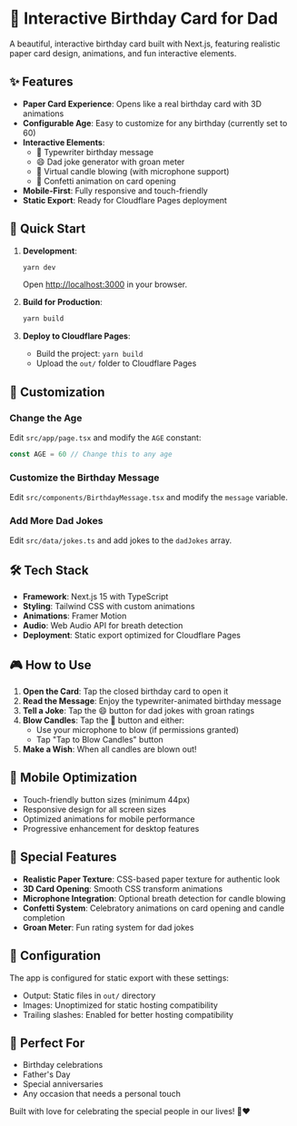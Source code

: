 # 🎉 Interactive Birthday Card for Dad

A beautiful, interactive birthday card built with Next.js, featuring realistic paper card design, animations, and fun interactive elements.

## ✨ Features

- **Paper Card Experience**: Opens like a real birthday card with 3D animations
- **Configurable Age**: Easy to customize for any birthday (currently set to 60)
- **Interactive Elements**:
  - 💌 Typewriter birthday message
  - 😄 Dad joke generator with groan meter
  - 🎂 Virtual candle blowing (with microphone support)
  - 🎊 Confetti animation on card opening
- **Mobile-First**: Fully responsive and touch-friendly
- **Static Export**: Ready for Cloudflare Pages deployment

## 🚀 Quick Start

1. **Development**:
   ```bash
   yarn dev
   ```
   Open [http://localhost:3000](http://localhost:3000) in your browser.

2. **Build for Production**:
   ```bash
   yarn build
   ```

3. **Deploy to Cloudflare Pages**:
   - Build the project: `yarn build`
   - Upload the `out/` folder to Cloudflare Pages

## 🎨 Customization

### Change the Age
Edit `src/app/page.tsx` and modify the `AGE` constant:
```typescript
const AGE = 60 // Change this to any age
```

### Customize the Birthday Message
Edit `src/components/BirthdayMessage.tsx` and modify the `message` variable.

### Add More Dad Jokes
Edit `src/data/jokes.ts` and add jokes to the `dadJokes` array.

## 🛠 Tech Stack

- **Framework**: Next.js 15 with TypeScript
- **Styling**: Tailwind CSS with custom animations
- **Animations**: Framer Motion
- **Audio**: Web Audio API for breath detection
- **Deployment**: Static export optimized for Cloudflare Pages

## 🎮 How to Use

1. **Open the Card**: Tap the closed birthday card to open it
2. **Read the Message**: Enjoy the typewriter-animated birthday message
3. **Tell a Joke**: Tap the 😄 button for dad jokes with groan ratings
4. **Blow Candles**: Tap the 🎂 button and either:
   - Use your microphone to blow (if permissions granted)
   - Tap "Tap to Blow Candles" button
5. **Make a Wish**: When all candles are blown out!

## 📱 Mobile Optimization

- Touch-friendly button sizes (minimum 44px)
- Responsive design for all screen sizes
- Optimized animations for mobile performance
- Progressive enhancement for desktop features

## 🎊 Special Features

- **Realistic Paper Texture**: CSS-based paper texture for authentic look
- **3D Card Opening**: Smooth CSS transform animations
- **Microphone Integration**: Optional breath detection for candle blowing
- **Confetti System**: Celebratory animations on card opening and candle completion
- **Groan Meter**: Fun rating system for dad jokes

## 🔧 Configuration

The app is configured for static export with these settings:
- Output: Static files in `out/` directory
- Images: Unoptimized for static hosting compatibility
- Trailing slashes: Enabled for better hosting compatibility

## 💝 Perfect For

- Birthday celebrations
- Father's Day
- Special anniversaries
- Any occasion that needs a personal touch

Built with love for celebrating the special people in our lives! 🎂❤️